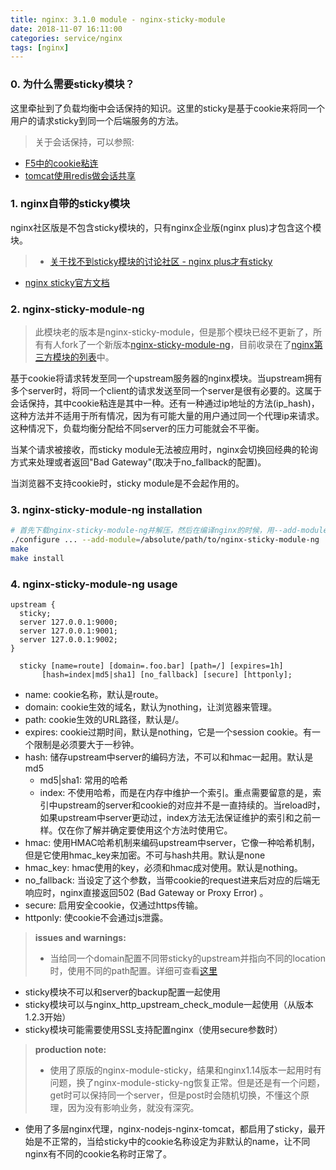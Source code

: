 ```yaml
---
title: nginx: 3.1.0 module - nginx-sticky-module
date: 2018-11-07 16:11:00
categories: service/nginx
tags: [nginx]
---
```


### 0. 为什么需要sticky模块？
这里牵扯到了负载均衡中会话保持的知识。这里的sticky是基于cookie来将同一个用户的请求sticky到同一个后端服务的方法。
> 关于会话保持，可以参照:
- [F5中的cookie粘连](https://github.com/xiaotuanyu120/linux-Operation-and-maintenance-manual/blob/master/service/proxy/loadbalance_1.1.0_F5_cookie_persistence.md)
- [tomcat使用redis做会话共享](https://github.com/xiaotuanyu120/linux-Operation-and-maintenance-manual/blob/master/java/tomcat/tomcat_5.1.2_session_sharing_by_using_redis.md)

### 1. nginx自带的sticky模块
nginx社区版是不包含sticky模块的，只有nginx企业版(nginx plus)才包含这个模块。
> - [关于找不到sticky模块的讨论社区 - nginx plus才有sticky](http://mail.wso2.org/mailarchive/dev/2015-August/053143.html)
- [nginx sticky官方文档](http://nginx.org/en/docs/http/ngx_http_upstream_module.html#sticky)

### 2. nginx-sticky-module-ng
> 此模块老的版本是nginx-sticky-module，但是那个模块已经不更新了，所有有人fork了一个新版本[nginx-sticky-module-ng](https://bitbucket.org/nginx-goodies/nginx-sticky-module-ng)，目前收录在了[nginx第三方模块的列表](https://www.nginx.com/resources/wiki/modules/)中。

基于cookie将请求转发至同一个upstream服务器的nginx模块。当upstream拥有多个server时，将同一个client的请求发送至同一个server是很有必要的。这属于会话保持，其中cookie粘连是其中一种。还有一种通过ip地址的方法(ip_hash)，这种方法并不适用于所有情况，因为有可能大量的用户通过同一个代理ip来请求。这种情况下，负载均衡分配给不同server的压力可能就会不平衡。

当某个请求被接收，而sticky module无法被应用时，nginx会切换回经典的轮询方式来处理或者返回"Bad Gateway"(取决于no_fallback的配置)。

当浏览器不支持cookie时，sticky module是不会起作用的。

### 3. nginx-sticky-module-ng installation
``` bash
# 首先下载nginx-sticky-module-ng并解压，然后在编译nginx的时候，用--add-module参数指定其路径
./configure ... --add-module=/absolute/path/to/nginx-sticky-module-ng
make
make install
```

### 4. nginx-sticky-module-ng usage
```
upstream {
  sticky;
  server 127.0.0.1:9000;
  server 127.0.0.1:9001;
  server 127.0.0.1:9002;
}

  sticky [name=route] [domain=.foo.bar] [path=/] [expires=1h] 
       [hash=index|md5|sha1] [no_fallback] [secure] [httponly];
```

- name: cookie名称，默认是route。
- domain: cookie生效的域名，默认为nothing，让浏览器来管理。
- path: cookie生效的URL路径，默认是/。
- expires: cookie过期时间，默认是nothing，它是一个session cookie。有一个限制是必须要大于一秒钟。
- hash: 储存upstream中server的编码方法，不可以和hmac一起用。默认是md5
    - md5|sha1: 常用的哈希
    - index: 不使用哈希，而是在内存中维护一个索引。重点需要留意的是，索引中upstream的server和cookie的对应并不是一直持续的。当reload时，如果upstream中server更动过，index方法无法保证维护的索引和之前一样。仅在你了解并确定要使用这个方法时使用它。
- hmac: 使用HMAC哈希机制来编码upstream中server，它像一种哈希机制，但是它使用hmac_key来加密。不可与hash共用。默认是none
- hmac_key: hmac使用的key，必须和hmac成对使用。默认是nothing。
- no_fallback: 当设定了这个参数，当带cookie的request进来后对应的后端无响应时，nginx直接返回502 (Bad Gateway or Proxy Error) 。
- secure: 启用安全cookie，仅通过https传输。
- httponly: 使cookie不会通过js泄露。

> **issues and warnings:**
> - 当给同一个domain配置不同带sticky的upstream并指向不同的location时，使用不同的path配置。详细可查看[这里](https://bitbucket.org/nginx-goodies/nginx-sticky-module-ng/issues/7/leaving-cookie-path-empty-in-module)
- sticky模块不可以和server的backup配置一起使用
- sticky模块可以与nginx_http_upstream_check_module一起使用（从版本1.2.3开始）
- sticky模块可能需要使用SSL支持配置nginx（使用secure参数时）

> **production note:**
> - 使用了原版的nginx-module-sticky，结果和nginx1.14版本一起用时有问题，换了nginx-module-sticky-ng恢复正常。但是还是有一个问题，get时可以保持同一个server，但是post时会随机切换，不懂这个原理，因为没有影响业务，就没有深究。
- 使用了多层nginx代理，nginx-nodejs-nginx-tomcat，都启用了sticky，最开始是不正常的，当给sticky中的cookie名称设定为非默认的name，让不同nginx有不同的cookie名称时正常了。